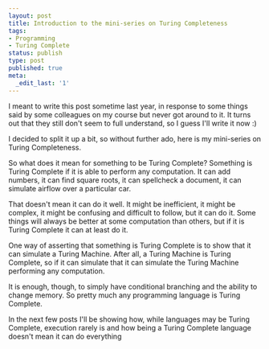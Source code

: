 ```yaml
---
layout: post
title: Introduction to the mini-series on Turing Completeness
tags:
- Programming
- Turing Complete
status: publish
type: post
published: true
meta:
  _edit_last: '1'
---
```

I meant to write this post sometime last year, in response to some things said by some colleagues on my course but never got around to it. It turns out that they still don't seem to full understand, so I guess I'll write it now :)

I decided to split it up a bit, so without further ado, here is my mini-series on Turing Completeness.

So what does it mean for something to be Turing Complete? Something is Turing Complete if it is able to perform any computation. It can add numbers, it can find square roots, it can spellcheck a document, it can simulate airflow over a particular car.

That doesn't mean it can do it well. It might be inefficient, it might be complex, it might be confusing and difficult to follow, but it can do it. Some things will always be better at some computation than others, but if it is Turing Complete it can at least do it.

One way of asserting that something is Turing Complete is to show that it can simulate a Turing Machine. After all, a Turing Machine is Turing Complete, so if it can simulate that it can simulate the Turing Machine performing any computation.

It is enough, though, to simply have conditional branching and the ability to change memory. So pretty much any programming language is Turing Complete.

In the next few posts I'll be showing how, while languages may be Turing Complete, execution rarely is and how being a Turing Complete language doesn't mean it can do everything
